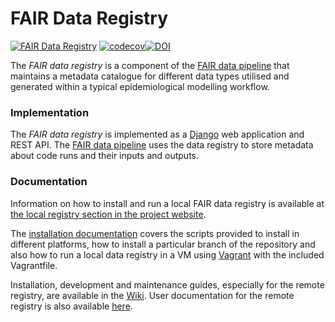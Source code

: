 # FAIR Data Registry

[![FAIR Data Registry](https://github.com/FAIRDataPipeline/data-registry/actions/workflows/fair-data-registry.yaml/badge.svg)](https://github.com/FAIRDataPipeline/data-registry/actions/workflows/fair-data-registry.yaml) [![codecov](https://codecov.io/gh/FAIRDataPipeline/data-registry/branch/main/graph/badge.svg?token=YT9mHzRfxn)](https://codecov.io/gh/FAIRDataPipeline/data-registry)[![DOI](https://zenodo.org/badge/DOI/10.5281/zenodo.5562750.svg)](https://doi.org/10.5281/zenodo.5562750)



The *FAIR data registry* is a component of the [FAIR data pipeline](https://fairdatapipeline.github.io/) that maintains a metadata catalogue for different data types utilised and generated within a typical epidemiological modelling workflow.

### Implementation 

The *FAIR data registry* is implemented as a [Django](https://www.djangoproject.com/) web application and REST API. The [FAIR data pipeline](https://fairdatapipeline.github.io) uses the data registry to store metadata about code runs and their inputs and outputs. 

### Documentation


Information on how to install and run a local FAIR data registry is available at [the local registry section in the project website](https://fairdatapipeline.github.io/docs/data_registry/). 

The [installation documentation](https://fairdatapipeline.github.io/docs/data_registry/) covers the scripts provided to install in different platforms, how to install a particular branch of the repository and also how to run a local data registry in a VM using [Vagrant](https://www.vagrantup.com) with the included Vagrantfile.

Installation, development and maintenance guides, especially for the remote registry, are available in the [Wiki](https://github.com/FAIRDataPipeline/data-registry/wiki). User documentation for the remote registry is also available [here](docs/index.md).

[travis-master-img]: https://img.shields.io/travis/com/ScottishCovidResponse/data-registry/master?label=build-master
[travis-master-url]: https://travis-ci.com/ScottishCovidResponse/data-registry?branch=master

[travis-develop-img]: https://img.shields.io/travis/com/ScottishCovidResponse/data-registry/develop?label=build-develop
[travis-develop-url]: https://travis-ci.com/ScottishCovidResponse/data-registry?branch=develop
